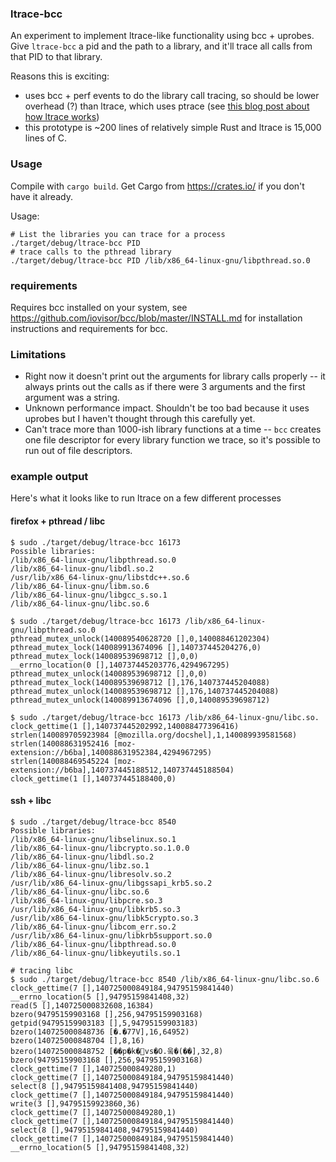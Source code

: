 ### ltrace-bcc

An experiment to implement ltrace-like functionality using bcc + uprobes. Give `ltrace-bcc` a pid
and the path to a library, and it'll trace all calls from that PID to that library.

Reasons this is exciting:

* uses bcc + perf events to do the library call tracing, so should be lower overhead (?) than
  ltrace, which uses ptrace (see [this blog post about how ltrace works](https://blog.packagecloud.io/eng/2016/03/14/how-does-ltrace-work/))
* this prototype is ~200 lines of relatively simple Rust and ltrace is 15,000 lines of C.

### Usage

Compile with `cargo build`. Get Cargo from https://crates.io/ if you don't have it already.

Usage:

```
# List the libraries you can trace for a process
./target/debug/ltrace-bcc PID 
# trace calls to the pthread library
./target/debug/ltrace-bcc PID /lib/x86_64-linux-gnu/libpthread.so.0
```

### requirements

Requires bcc installed on your system, see https://github.com/iovisor/bcc/blob/master/INSTALL.md for
installation instructions and requirements for bcc.

### Limitations

* Right now it doesn't print out the arguments for library calls properly -- it always prints out
  the calls as if there were 3 arguments and the first argument was a string.
* Unknown performance impact. Shouldn't be too bad because it uses uprobes but I haven't thought
  through this carefully yet.
* Can't trace more than 1000-ish library functions at a time -- `bcc` creates one file descriptor
  for every library function we trace, so it's possible to run out of file descriptors.

### example output

Here's what it looks like to run ltrace on a few different processes

#### firefox + pthread / libc

```
$ sudo ./target/debug/ltrace-bcc 16173 
Possible libraries:
/lib/x86_64-linux-gnu/libpthread.so.0
/lib/x86_64-linux-gnu/libdl.so.2
/usr/lib/x86_64-linux-gnu/libstdc++.so.6
/lib/x86_64-linux-gnu/libm.so.6
/lib/x86_64-linux-gnu/libgcc_s.so.1
/lib/x86_64-linux-gnu/libc.so.6

$ sudo ./target/debug/ltrace-bcc 16173 /lib/x86_64-linux-gnu/libpthread.so.0
pthread_mutex_unlock(140089540628720 [],0,140088461202304)
pthread_mutex_lock(140089913674096 [],140737445204276,0)
pthread_mutex_lock(140089539698712 [],0,0)
__errno_location(0 [],140737445203776,4294967295)
pthread_mutex_unlock(140089539698712 [],0,0)
pthread_mutex_lock(140089539698712 [],176,140737445204088)
pthread_mutex_unlock(140089539698712 [],176,140737445204088)
pthread_mutex_unlock(140089913674096 [],0,140089539698712)

$ sudo ./target/debug/ltrace-bcc 16173 /lib/x86_64-linux-gnu/libc.so.
clock_gettime(1 [],140737445202992,140088477396416)
strlen(140089705923984 [@mozilla.org/docshel],1,140089939581568)
strlen(140088631952416 [moz-extension://b6ba],140088631952384,4294967295)
strlen(140088469545224 [moz-extension://b6ba],140737445188512,140737445188504)
clock_gettime(1 [],140737445188400,0)
```

#### ssh + libc

```
$ sudo ./target/debug/ltrace-bcc 8540 
Possible libraries:
/lib/x86_64-linux-gnu/libselinux.so.1
/lib/x86_64-linux-gnu/libcrypto.so.1.0.0
/lib/x86_64-linux-gnu/libdl.so.2
/lib/x86_64-linux-gnu/libz.so.1
/lib/x86_64-linux-gnu/libresolv.so.2
/usr/lib/x86_64-linux-gnu/libgssapi_krb5.so.2
/lib/x86_64-linux-gnu/libc.so.6
/lib/x86_64-linux-gnu/libpcre.so.3
/usr/lib/x86_64-linux-gnu/libkrb5.so.3
/usr/lib/x86_64-linux-gnu/libk5crypto.so.3
/lib/x86_64-linux-gnu/libcom_err.so.2
/usr/lib/x86_64-linux-gnu/libkrb5support.so.0
/lib/x86_64-linux-gnu/libpthread.so.0
/lib/x86_64-linux-gnu/libkeyutils.so.1

# tracing libc
$ sudo ./target/debug/ltrace-bcc 8540 /lib/x86_64-linux-gnu/libc.so.6
clock_gettime(7 [],140725000849184,94795159841440)
__errno_location(5 [],94795159841408,32)
read(5 [],140725000832608,16384)
bzero(94795159903168 [],256,94795159903168)
getpid(94795159903183 [],5,94795159903183)
bzero(140725000848736 [�.�77V],16,64952)
bzero(140725000848704 [],8,16)
bzero(140725000848752 [��p�k�vs�O.웈�(��],32,8)
bzero(94795159903168 [],256,94795159903168)
clock_gettime(7 [],140725000849280,1)
clock_gettime(7 [],140725000849184,94795159841440)
select(8 [],94795159841408,94795159841440)
clock_gettime(7 [],140725000849184,94795159841440)
write(3 [],94795159923860,36)
clock_gettime(7 [],140725000849280,1)
clock_gettime(7 [],140725000849184,94795159841440)
select(8 [],94795159841408,94795159841440)
clock_gettime(7 [],140725000849184,94795159841440)
__errno_location(5 [],94795159841408,32)
```

